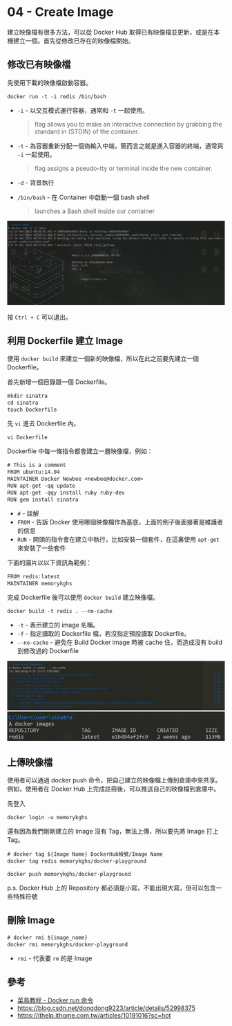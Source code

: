 # 04 - Create Image
建立映像檔有很多方法，可以從 Docker Hub 取得已有映像檔並更新，或是在本機建立一個。首先從修改已存在的映像檔開始。

## 修改已有映像檔
先使用下載的映像檔啟動容器。

```docker
docker run -t -i redis /bin/bash
```

* `-i` - 以交互模式運行容器，通常和 `-t` 一起使用。
  > flag allows you to make an interactive connection by grabbing the standard in (STDIN) of the container.


* `-t` - 為容器重新分配一個偽輸入中端，簡而言之就是進入容器的終端，通常與 `-i` 一起使用。
  > flag assigns a pseudo-tty or terminal inside the new container.

* `-d` - 背景執行

* `/bin/bash` - 在 Container 中啟動一個 bash shell
  > launches a Bash shell inside our container

![](/images/docker/4-1.png)

按 `Ctrl + C` 可以退出。

## 利用 Dockerfile 建立 Image
使用 `docker build` 來建立一個新的映像檔，所以在此之前要先建立一個 Dockerfile。

首先新增一個目錄跟一個 Dockerfile。
```docker
mkdir sinatra
cd sinatra
touch Dockerfile
```

先 `vi` 進去 Dockerfile 內。
```docker
vi Dockerfile
```

Dockerfile 中每一條指令都會建立一層映像檔，例如：
```docker
# This is a comment
FROM ubuntu:14.04
MAINTAINER Docker Newbee <newbee@docker.com>
RUN apt-get -qq update
RUN apt-get -qqy install ruby ruby-dev
RUN gem install sinatra
```

* `#` - 註解
* `FROM` - 告訴 Docker 使用哪個映像檔作為基底，上面的例子後面接著是維護者的信息
* `RUN` - 開頭的指令會在建立中執行，比如安裝一個套件，在這裏使用 `apt-get` 來安裝了一些套件

下面的圖片以以下資訊為範例：
```docker
FROM redis:latest
MAINTAINER memorykghs 
```


完成 Dockerfile 後可以使用 `docker build` 建立映像檔。
```docker
docker build -t redis . --no-cache
```

* `-t` - 表示建立的 image 名稱。
* `-f` - 指定讀取的 Dockerfile 檔，若沒指定預設讀取 Dockerfile。
* `--no-cache` - 避免在 Build Docker image 時被 cache 住，而造成沒有 build 到修改過的 Dockerfile

![](/images/docker/4-3.png)
![](/images/docker/4-4.png)

## 上傳映像檔
使用者可以通過 docker push 命令，把自己建立的映像檔上傳到倉庫中來共享。例如，使用者在 Docker Hub 上完成註冊後，可以推送自己的映像檔到倉庫中。

先登入
```docker
docker login -u memorykghs
```

還有因為我們剛剛建立的 Image 沒有 Tag，無法上傳，所以要先將 Image 打上 Tag。
```docker
# docker tag ${Image Name} DockerHub帳號/Image Name
docker tag redis memorykghs/docker-playground
```

```docker
docker push memorykghs/docker-playground
```
p.s. Docker Hub 上的 Repository 都必須是小寫，不能出現大寫，但可以包含一些特殊符號

## 刪除 Image
```docker
# docker rmi ${image_name}
docker rmi memorykghs/docker-playground
```
* `rmi` - 代表要 `rm` 的是 Image

## 參考
* [菜鳥教程 - Docker run 命令](https://www.runoob.com/docker/docker-run-command.html)
* https://blog.csdn.net/dongdong9223/article/details/52998375
* https://ithelp.ithome.com.tw/articles/10191016?sc=hot